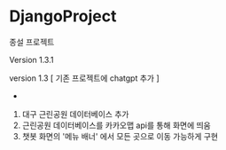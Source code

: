# DjangoProject
종설 프로젝트

Version 1.3.1

version 1.3 [ 기존 프로젝트에 chatgpt 추가 ] 

+

1) 대구 근린공원 데이터베이스 추가
2) 근린공원 데이터베이스를 카카오맵 api를 통해 화면에 띄움
3) 챗봇 화면의 '메뉴 배너' 에서 모든 곳으로 이동 가능하게 구현
